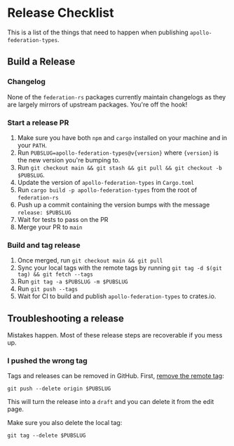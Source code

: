 # Release Checklist

This is a list of the things that need to happen when publishing `apollo-federation-types`.

## Build a Release

### Changelog

None of the `federation-rs` packages currently maintain changelogs as they are largely mirrors of upstream packages. You're off the hook!

### Start a release PR

1. Make sure you have both `npm` and `cargo` installed on your machine and in your `PATH`.
1. Run `PUBSLUG=apollo-federation-types@v{version}` where `{version}` is the new version you're bumping to.
1. Run `git checkout main && git stash && git pull && git checkout -b $PUBSLUG`.
1. Update the version of `apollo-federation-types` in `Cargo.toml`
1. Run `cargo build -p apollo-federation-types` from the root of `federation-rs`
1. Push up a commit containing the version bumps with the message `release: $PUBSLUG`
1. Wait for tests to pass on the PR
1. Merge your PR to `main`

### Build and tag release

1. Once merged, run `git checkout main && git pull`
1. Sync your local tags with the remote tags by running `git tag -d $(git tag) && git fetch --tags`
1. Run `git tag -a $PUBSLUG -m $PUBSLUG`
1. Run `git push --tags`
1. Wait for CI to build and publish `apollo-federation-types` to crates.io.

## Troubleshooting a release

Mistakes happen. Most of these release steps are recoverable if you mess up.

### I pushed the wrong tag

Tags and releases can be removed in GitHub. First, [remove the remote tag](https://stackoverflow.com/questions/5480258/how-to-delete-a-remote-tag):

```console
git push --delete origin $PUBSLUG
```

This will turn the release into a `draft` and you can delete it from the edit page.

Make sure you also delete the local tag:

```console
git tag --delete $PUBSLUG
```
